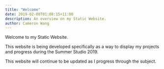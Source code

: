 ```yaml
---
title: "Welcome"
date: 2019-02-08T01:08:15+11:00
description: An overview on my Static Website.
author: Cameron Wang
---
```

Welcome to my Static Website.

This website is being developed specifically as a way to display my projects and progress during the Summer Studio 2019.

This website will continue to be updated as I progress through the subject.